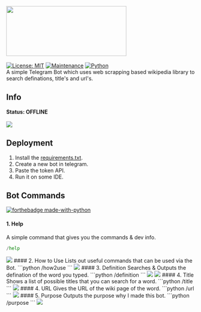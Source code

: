 <img src="https://github.com/themagicalmammal/wikipedia_tele_bot/blob/master/logo.png" width="320" height="133" /> <br><br>
[![License: MIT](https://img.shields.io/badge/License-MIT-yellow.svg)](https://github.com/themagicalmammal/wiki_telebot/blob/master/LICENSE)
[![Maintenance](https://img.shields.io/badge/Maintained%3F-yes-green.svg)](https://github.com/themagicalmammal/wiki_telebot/pulse) 
[![Python](https://camo.githubusercontent.com/1e61764d58b07bfcb596ec4ee836301e8a769bf0703fe79b23fd7964a4b6a61b/68747470733a2f2f696d672e736869656c64732e696f2f707970692f707976657273696f6e732f707974686f6e2d74656c656772616d2d626f742e737667)](https://www.python.org/)<br />
A simple Telegram Bot which uses web scrapping based wikipedia library to search definations, title's and url's.

## Info
**Status: OFFLINE** <br /> <br />
<img src="https://github.com/themagicalmammal/wiki_telebot/blob/master/images/info.PNG" /> <br />

## Deployment
1. Install the [requirements.txt](https://github.com/themagicalmammal/wiki_telebot/blob/master/requirements.txt).
2. Create a new bot in telegram.
3. Paste the token API.
4. Run it on some IDE. <br />

## Bot Commands
[![forthebadge made-with-python](http://ForTheBadge.com/images/badges/made-with-python.svg)](https://github.com/themagicalmammal/wiki_telebot/search?l=python)
#### 1. Help
A simple command that gives you the commands & dev info.
```python
/help
```
<img src="https://github.com/themagicalmammal/wiki_telebot/blob/master/images/help.PNG"/>
#### 2. How to Use
Lists out useful commands that can be used via the Bot.
```python
/how2use
```
<img src="https://github.com/themagicalmammal/wiki_telebot/blob/master/images/how2use.PNG"/>
#### 3. Definition
Searches & Outputs the defination of the word you typed.
```python
/definition
```
<img src="https://github.com/themagicalmammal/wiki_telebot/blob/master/images/definition.PNG"/>
<img src="https://github.com/themagicalmammal/wiki_telebot/blob/master/images/definition2.PNG"/>
#### 4. Title
Shows a list of possible titles that you can search for a word.
```python
/title
```
<img src="https://github.com/themagicalmammal/wiki_telebot/blob/master/images/title.PNG"/>
#### 4. URL
Gives the URL of the wiki page of the word.
```python
/url
```
<img src="https://github.com/themagicalmammal/wiki_telebot/blob/master/images/url.PNG"/>
#### 5. Purpose
Outputs the purpose why I made this bot.
```python
/purpose
```
<img src="https://github.com/themagicalmammal/wiki_telebot/blob/master/images/purpose.PNG"/>